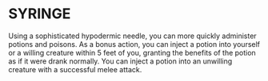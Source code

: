 # SYRINGE

Using a sophisticated hypodermic needle, you can more quickly administer potions and poisons. As a bonus action, you can inject a potion into yourself or a willing creature within 5 feet of you, granting the benefits of the potion as if it were drank normally. You can inject a potion into an unwilling creature with a successful melee attack.